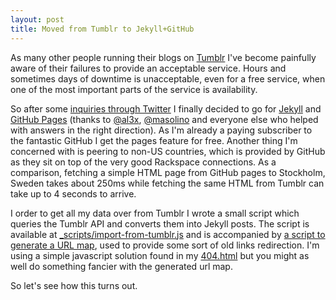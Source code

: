 ```yaml
---
layout: post
title: Moved from Tumblr to Jekyll+GitHub
---
```


As many other people running their blogs on [Tumblr](http://www.tumblr.com/) I've become painfully aware of their failures to provide an acceptable service. Hours and sometimes days of downtime is unacceptable, even for a free service, when one of the most important parts of the service is availability.

So after some [inquiries through Twitter](http://search.twitter.com/search?q=to:rsms+since:2011-01-20+until:2011-01-21+github+OR+posterous+OR+squarespace+OR+wordpress+OR+tumblr+OR+soup+OR+jekyll+OR+blogging+OR+blog+OR+gitblog) I finally decided to go for [Jekyll](https://github.com/mojombo/jekyll) and [GitHub Pages](http://pages.github.com/) (thanks to [@al3x](https://twitter.com/al3x), [@masolino](https://twitter.com/masolino) and everyone else who helped with answers in the right direction). As I'm already a paying subscriber to the fantastic GitHub I get the pages feature for free. Another thing I'm concerned with is peering to non-US countries, which is provided by GitHub as they sit on top of the very good Rackspace connections. As a comparison, fetching a simple HTML page from GitHub pages to Stockholm, Sweden takes about 250ms while fetching the same HTML from Tumblr can take up to 4 seconds to arrive.

I order to get all my data over from Tumblr I wrote a small script which queries the Tumblr API and converts them into Jekyll posts. The script is available at [_scripts/import-from-tumblr.js](https://github.com/rsms/rsms.github.com/blob/master/_scripts/import-from-tumblr.js) and is accompanied by [a script to generate a URL map](https://github.com/rsms/rsms.github.com/blob/master/_scripts/gen-tumblr-url-map.js), used to provide some sort of old links redirection. I'm using a simple javascript solution found in my [404.html](https://github.com/rsms/rsms.github.com/blob/master/404.html) but you might as well do something fancier with the generated url map.

So let's see how this turns out.
